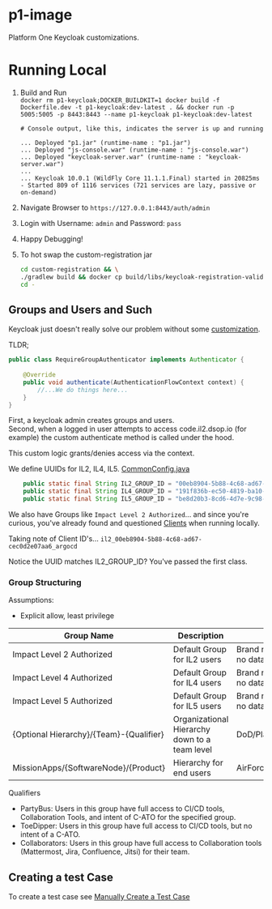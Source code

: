 # p1-image

Platform One Keycloak customizations.

# Running Local

1. Build and Run   
    `docker rm p1-keycloak;DOCKER_BUILDKIT=1 docker build -f Dockerfile.dev -t p1-keycloak:dev-latest . && docker run -p 5005:5005 -p 8443:8443 --name p1-keycloak p1-keycloak:dev-latest`
    ```
    # Console output, like this, indicates the server is up and running

    ... Deployed "p1.jar" (runtime-name : "p1.jar")
    ... Deployed "js-console.war" (runtime-name : "js-console.war")
    ... Deployed "keycloak-server.war" (runtime-name : "keycloak-server.war")
    ...
    ... Keycloak 10.0.1 (WildFly Core 11.1.1.Final) started in 20825ms - Started 809 of 1116 services (721 services are lazy, passive or on-demand)
    ```

2. Navigate Browser to `https://127.0.0.1:8443/auth/admin`
3. Login with Username: `admin` and Password: `pass`
4. Happy Debugging!
5. To hot swap the custom-registration jar
   ```sh
   cd custom-registration && \
   ./gradlew build && docker cp build/libs/keycloak-registration-validation-1.2-all.jar p1-keycloak:/opt/jboss/keycloak/standalone/deployments/p1.jar && \
   cd -
   ```

## Groups and Users and Such

Keycloak just doesn't really solve our problem without some [customization](custom-registration/src/main/java/dod/p1/keycloak/authentication/RequireGroupAuthenticator.java).

TLDR;
```java
public class RequireGroupAuthenticator implements Authenticator {
    
    @Override
    public void authenticate(AuthenticationFlowContext context) {
        //...We do things here...
    }
}
```

First, a keycloak admin creates groups and users.   
Second, when a logged in user attempts to access code.il2.dsop.io (for example) the custom authenticate method is called under the hood.  

This custom logic grants/denies access via the context.

We define UUIDs for IL2, IL4, IL5. [CommonConfig.java](custom-registration/src/main/java/dod/p1/keycloak/common/CommonConfig.java)
```java
    public static final String IL2_GROUP_ID = "00eb8904-5b88-4c68-ad67-cec0d2e07aa6";
    public static final String IL4_GROUP_ID = "191f836b-ec50-4819-ba10-1afaa5b99600";
    public static final String IL5_GROUP_ID = "be8d20b3-8cd6-4d7e-9c98-5bb918f53c5c";
```

We also have Groups like `Impact Level 2 Authorized`... and since you're curious, you've already found and questioned [Clients](https://127.0.0.1:8443/auth/admin/master/console/#/realms/baby-yoda/clients) when running locally.

Taking note of Client ID's... `il2_00eb8904-5b88-4c68-ad67-cec0d2e07aa6_argocd`

Notice the UUID matches IL2_GROUP_ID? You've passed the first class.

### Group Structuring

Assumptions:
- Explicit allow, least privilege

| Group Name | Description | Example |
| --- | --- | --- |
| Impact Level 2 Authorized | Default Group for IL2 users | Brand new user that can login to Client Software and see no data |
| Impact Level 4 Authorized | Default Group for IL4 users | Brand new user that can login to Client Software and see no data |
| Impact Level 5 Authorized | Default Group for IL5 users | Brand new user that can login to Client Software and see no data |
| {Optional Hierarchy}/{Team}-{Qualifier} | Organizational Hierarchy down to a team level | DoD/PlatformOne/IronBank/VAT-PartyBus |
| MissionApps/{SoftwareNode}/{Product} | Hierarchy for end users | AirForce/AirCombatCommand/67th/OpsSupport/ProductX |

Qualifiers
- PartyBus: Users in this group have full access to CI/CD tools, Collaboration Tools, and intent of C-ATO for the specified group.
- ToeDipper: Users in this group have full access to CI/CD tools, but no intent of a C-ATO.
- Collaborators: Users in this group have full access to Collaboration tools (Mattermost, Jira, Confluence, Jitsi) for their team.

## Creating a test Case

To create a test case see [Manually Create a Test Case](../docs/create-a-test-case.md)




